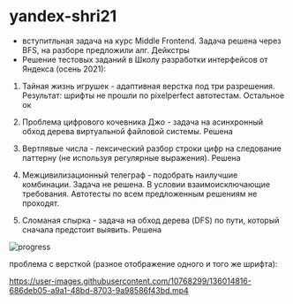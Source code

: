 # yandex-shri21
- вступитльная задача на курс Middle Frontend. Задача решена через BFS, на разборе предложили алг. Дейкстры
- Решение тестовых заданий в Школу разработки интерфейсов от Яндекса (осень 2021):

1. Тайная жизнь игрушек - адаптивная верстка под три разрешения. Результат: шрифты не прошли по pixelperfect автотестам. Остальное ок

2. Проблема цифрового кочевника Джо - задача на асинхронный обход дерева виртуальной файловой системы. Решена

3. Вертлявые числа - лексический разбор строки цифр на следование паттерну (не используя регулярные выражения). Решена

4. Межцивилизационный телеграф - подобрать наилучшие комбинации. Задача не решена. В условии взаимоисключающие требования. Автотесты по всем предложенным решениям не проходят.

5. Сломаная спырка - задача на обход дерева (DFS) по пути, который сначала предстоит выявить. Решена


![progress](https://user-images.githubusercontent.com/10768299/136013619-de5f1fbc-f847-438b-9075-f18122435762.png)

проблема с версткой (разное отображение одного и того же шрифта):

https://user-images.githubusercontent.com/10768299/136014816-686deb05-a9a1-48bd-8703-9a98586f43bd.mp4



